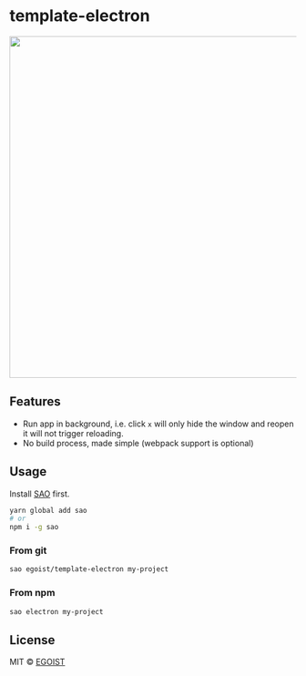 # template-electron


 <img src="https://ooo.0o0.ooo/2017/06/04/5932e1555343c.gif" width="600" />

## Features

- Run app in background, i.e. click `x` will only hide the window and reopen it will not trigger reloading.
- No build process, made simple (webpack support is optional)

## Usage

Install [SAO](https://github.com/egoist/sao) first.

```bash
yarn global add sao
# or
npm i -g sao
```

### From git

```bash
sao egoist/template-electron my-project
```

### From npm

```bash
sao electron my-project
```

## License

MIT &copy; [EGOIST](https://github.com/egoist)

